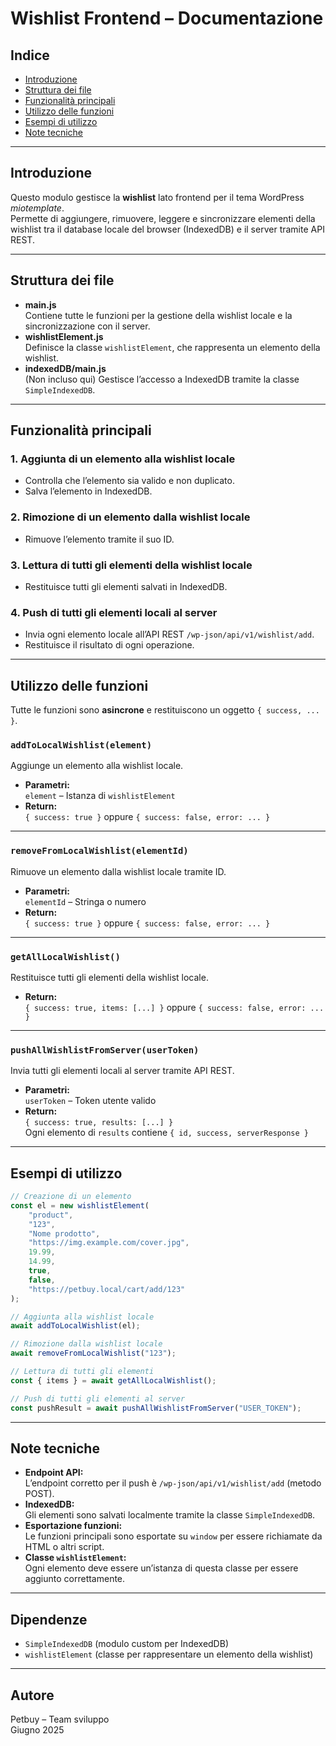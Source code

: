 # Wishlist Frontend – Documentazione

## Indice
- [Introduzione](#introduzione)
- [Struttura dei file](#struttura-dei-file)
- [Funzionalità principali](#funzionalità-principali)
- [Utilizzo delle funzioni](#utilizzo-delle-funzioni)
- [Esempi di utilizzo](#esempi-di-utilizzo)
- [Note tecniche](#note-tecniche)

---

## Introduzione

Questo modulo gestisce la **wishlist** lato frontend per il tema WordPress _miotemplate_.  
Permette di aggiungere, rimuovere, leggere e sincronizzare elementi della wishlist tra il database locale del browser (IndexedDB) e il server tramite API REST.

---

## Struttura dei file

- **main.js**  
  Contiene tutte le funzioni per la gestione della wishlist locale e la sincronizzazione con il server.
- **wishlistElement.js**  
  Definisce la classe `wishlistElement`, che rappresenta un elemento della wishlist.
- **indexedDB/main.js**  
  (Non incluso qui) Gestisce l’accesso a IndexedDB tramite la classe `SimpleIndexedDB`.

---

## Funzionalità principali

### 1. **Aggiunta di un elemento alla wishlist locale**
- Controlla che l’elemento sia valido e non duplicato.
- Salva l’elemento in IndexedDB.

### 2. **Rimozione di un elemento dalla wishlist locale**
- Rimuove l’elemento tramite il suo ID.

### 3. **Lettura di tutti gli elementi della wishlist locale**
- Restituisce tutti gli elementi salvati in IndexedDB.

### 4. **Push di tutti gli elementi locali al server**
- Invia ogni elemento locale all’API REST `/wp-json/api/v1/wishlist/add`.
- Restituisce il risultato di ogni operazione.

---

## Utilizzo delle funzioni

Tutte le funzioni sono **asincrone** e restituiscono un oggetto `{ success, ... }`.

### `addToLocalWishlist(element)`
Aggiunge un elemento alla wishlist locale.

- **Parametri:**  
  `element` – Istanza di `wishlistElement`
- **Return:**  
  `{ success: true }` oppure `{ success: false, error: ... }`

---

### `removeFromLocalWishlist(elementId)`
Rimuove un elemento dalla wishlist locale tramite ID.

- **Parametri:**  
  `elementId` – Stringa o numero
- **Return:**  
  `{ success: true }` oppure `{ success: false, error: ... }`

---

### `getAllLocalWishlist()`
Restituisce tutti gli elementi della wishlist locale.

- **Return:**  
  `{ success: true, items: [...] }` oppure `{ success: false, error: ... }`

---

### `pushAllWishlistFromServer(userToken)`
Invia tutti gli elementi locali al server tramite API REST.

- **Parametri:**  
  `userToken` – Token utente valido
- **Return:**  
  `{ success: true, results: [...] }`  
  Ogni elemento di `results` contiene `{ id, success, serverResponse }`

---

## Esempi di utilizzo

```javascript
// Creazione di un elemento
const el = new wishlistElement(
    "product",
    "123",
    "Nome prodotto",
    "https://img.example.com/cover.jpg",
    19.99,
    14.99,
    true,
    false,
    "https://petbuy.local/cart/add/123"
);

// Aggiunta alla wishlist locale
await addToLocalWishlist(el);

// Rimozione dalla wishlist locale
await removeFromLocalWishlist("123");

// Lettura di tutti gli elementi
const { items } = await getAllLocalWishlist();

// Push di tutti gli elementi al server
const pushResult = await pushAllWishlistFromServer("USER_TOKEN");
```

---

## Note tecniche

- **Endpoint API:**  
  L’endpoint corretto per il push è `/wp-json/api/v1/wishlist/add` (metodo POST).
- **IndexedDB:**  
  Gli elementi sono salvati localmente tramite la classe `SimpleIndexedDB`.
- **Esportazione funzioni:**  
  Le funzioni principali sono esportate su `window` per essere richiamate da HTML o altri script.
- **Classe `wishlistElement`:**  
  Ogni elemento deve essere un’istanza di questa classe per essere aggiunto correttamente.

---

## Dipendenze

- `SimpleIndexedDB` (modulo custom per IndexedDB)
- `wishlistElement` (classe per rappresentare un elemento della wishlist)

---

## Autore

Petbuy – Team sviluppo  
Giugno 2025
